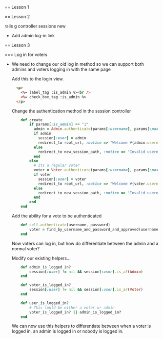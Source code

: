 == Lesson 1



== Lesson 2

rails g controller sessions new

- Add admin log-in link


== Lesson 3

=== Log in for voters

- We need to change our old log in method so we can support both admins and voters logging in with the same page

	Add this to the login view.

	```html
	  <p>
	  	<%= label_tag :is_admin %><br />
	  	<%= check_box_tag :is_admin %>
	  </p>
	```

  	Change the authentication method in the session controller

 	```ruby
		def create
			if params[:is_admin] == "1" 
			  admin = Admin.authenticate(params[:username], params[:password])
			  if admin
			    session[:user] = admin
			    redirect_to root_url, :notice => "Welcome #{admin.username}"
			  else        
			    redirect_to new_session_path, :notice => "Invalid username or password"
			  end       
			else
			  # its a regular voter
			  voter = Voter.authenticate(params[:username], params[:password])
			  if voter
			    session[:user] = voter
			    redirect_to root_url, :notice => "Welcome #{voter.username}"
			  else
			    redirect_to new_session_path, :notice => "Invalid username or password"
			  end
			end     
		end
	```

	Add the ability for a vote to be authenticated

	```ruby
		def self.authenticate(username, password)
	    	voter = find_by_username_and_password_and_approved(username, password, true)    
	  	end
  	```

  	Now voters can log in, but how do differentiate between the admin and a normal voter?

  	Modify our existing helpers...

  	```ruby
		def admin_is_logged_in?
			session[:user] != nil && session[:user].is_a?(Admin)
		end

		def voter_is_logged_in?
			session[:user] != nil && session[:user].is_a?(Voter)
		end

		def user_is_logged_in?
			# This could be either a voter or admin
			voter_is_logged_in? || admin_is_logged_in?
		end
  	```

  	We can now use this helpers to differentiate between when a voter is logged in, an admin is logged in or nobody is logged in.

